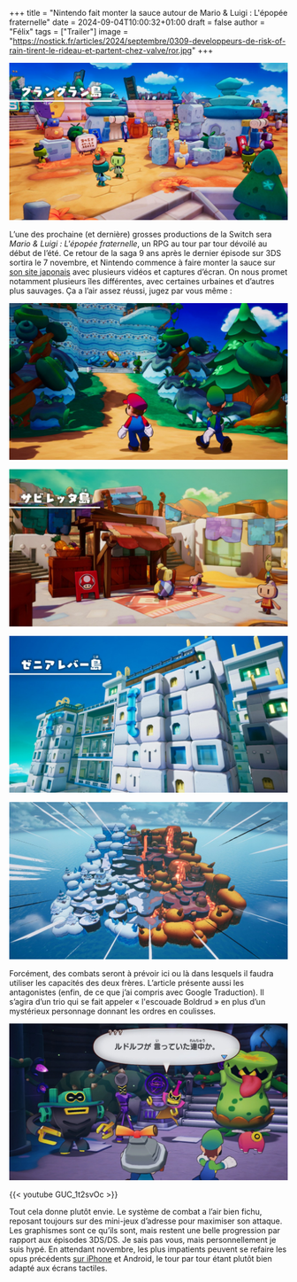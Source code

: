+++
title = "Nintendo fait monter la sauce autour de Mario & Luigi : L'épopée fraternelle"
date = 2024-09-04T10:00:32+01:00
draft = false
author = "Félix"
tags = ["Trailer"]
image = "https://nostick.fr/articles/2024/septembre/0309-developpeurs-de-risk-of-rain-tirent-le-rideau-et-partent-chez-valve/ror.jpg"
+++

![Mario & Luigi : L'épopée fraternelle](01.jpg) 

L’une des prochaine (et dernière) grosses productions de la Switch sera *Mario & Luigi : L'épopée fraternelle*, un RPG au tour par tour dévoilé au début de l’été. Ce retour de la saga 9 ans après le dernier épisode sur 3DS sortira le 7 novembre, et Nintendo commence à faire monter la sauce sur [son site japonais](https://www.nintendo.com/jp/topics/article/a4000ce6-792e-49cb-8a9e-75497a691f4f) avec plusieurs vidéos et captures d’écran. On nous promet notamment plusieurs îles différentes, avec certaines urbaines et d’autres plus sauvages. Ça a l’air assez réussi, jugez par vous même :

![Mario & Luigi : L'épopée fraternelle](02.jpg)

![Mario & Luigi : L'épopée fraternelle](03.jpg)

![Mario & Luigi : L'épopée fraternelle](04.jpg)

![Mario & Luigi : L'épopée fraternelle](05.jpg)

Forcément, des combats seront à prévoir ici ou là dans lesquels il faudra utiliser les capacités des deux frères. L’article présente aussi les antagonistes (enfin, de ce que j’ai compris avec Google Traduction). Il s’agira d’un trio qui se fait appeler « l'escouade Boldrud » en plus d’un mystérieux personnage donnant les ordres en coulisses.

![Mario & Luigi : L'épopée fraternelle](06.jpg "Les trois affreux jojos")

{{< youtube GUC_1t2svOc >}} 

Tout cela donne plutôt envie. Le système de combat a l’air bien fichu, reposant toujours sur des mini-jeux d’adresse pour maximiser son attaque. Les graphismes sont ce qu’ils sont, mais restent une belle progression par rapport aux épisodes 3DS/DS. Je sais pas vous, mais personnellement je suis hypé. En attendant novembre, les plus impatients peuvent se refaire les opus précédents [sur iPhone](https://nostick.fr/articles/2024/avril/1904-comment-installer-et-utiliser-delta/) et Android, le tour par tour étant plutôt bien adapté aux écrans tactiles.